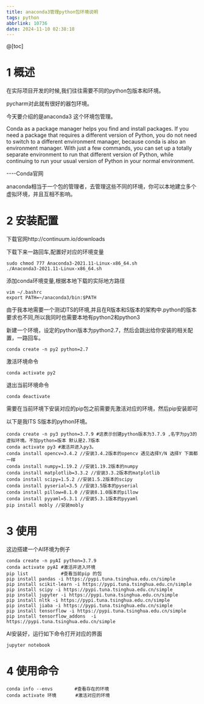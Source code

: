 ```yaml
---
title: anaconda3管理python包环境说明
tags: python
abbrlink: 10736
date: 2024-11-10 02:38:18
---
```


@[toc]
# 1 概述

在实际项目开发的时候,我们往往需要不同的python包版本和环境。

pycharm对此就有很好的器包环境。

今天要介绍的是anaconda3 这个环境包管理。

Conda as a package manager helps you find and install packages. If you need a package that requires a different version of Python, you do not need to switch to a different environment manager, because conda is also an environment manager. With just a few commands, you can set up a totally separate environment to run that different version of Python, while continuing to run your usual version of Python in your normal environment.

----Conda官网

anaconda相当于一个包的管理者，去管理这些不同的环境，你可以本地建立多个虚拟环境，并且互相不影响。

# 2 安装配置

下载官网http://continuum.io/downloads

下载下来一路回车,配置好对应的环境变量

```shell
sudo chmod 777 Anaconda3-2021.11-Linux-x86_64.sh
./Anaconda3-2021.11-Linux-x86_64.sh
```

添加conda环境变量,根据本地下载的实际地方路径

```shell
vim ~/.bashrc
export PATH=~/anaconda3/bin:$PATH
```

由于我本地需要一个测试ITS的环境,并且在R版本和S版本的架构中.python的版本要求也不同,所以我同时也需要本地有python2和python3

新建一个环境，设定的python版本为python2.7，然后会跳出给你安装的相关配置，一路回车。

```
conda create -n py2 python=2.7
```

激活环境命令

```
conda activate py2
```

退出当前环境命令

```
conda deactivate
```

需要在当前环境下安装对应的pip包之前需要先激活对应的环境，然后pip安装即可

以下是我ITS S版本的python环境。

```shell
conda create -n py3 python=3.7.9 #这表示创建python版本为3.7.9 ,名字为py3的虚拟环境。不加python=版本 默认是2.7版本
conda activate py3 #激活并进入py3。
conda install opencv=3.4.2 //安装3.4.2版本的opencv 遇见选择Y/N 选择Y 下面都一样
conda install numpy=1.19.2 //安装1.19.2版本的numpy
conda install matplotlib=3.3.2 //安装3.3.2版本的matplotlib
conda install scipy=1.5.2 //安装1.5.2版本的scipy
conda install pyserial=3.5 //安装3.5版本的pyserial
conda install pillow=8.1.0 //安装8.1.0版本的pillow
conda install pyyaml=5.3.1 //安装5.3.1版本的pyyaml
pip install mobly //安装mobly
```

# 3 使用

这边搭建一个AI环境为例子

```shell
conda create -n pyAI python=3.7.9
conda activate pyAI #激活并进入环境
pip list 			#查看当前pip 的包
pip install pandas -i https://pypi.tuna.tsinghua.edu.cn/simple
pip install scikit-learn -i https://pypi.tuna.tsinghua.edu.cn/simple 
pip install scipy -i https://pypi.tuna.tsinghua.edu.cn/simple
pip install jupyter -i https://pypi.tuna.tsinghua.edu.cn/simple
pip install nltk -i https://pypi.tuna.tsinghua.edu.cn/simple
pip install jiaba -i https://pypi.tuna.tsinghua.edu.cn/simple
pip install tensorflow -i https://pypi.tuna.tsinghua.edu.cn/simple
pip install tensorflow_addons  -i https://pypi.tuna.tsinghua.edu.cn/simple
```

AI安装好，运行如下命令打开对应的界面

```
jupyter notebook
```

# 4 使用命令

```
conda info --envs 		 #查看存在的环境
conda activate 环境 		#激活对应的环境
```

